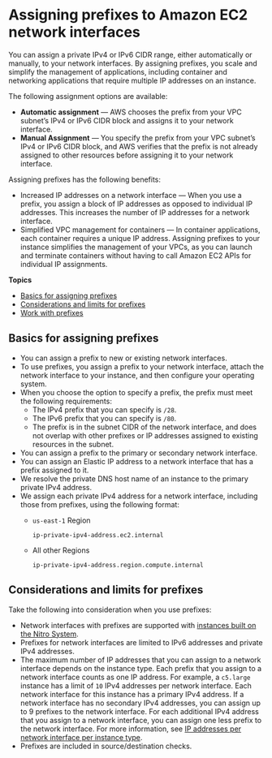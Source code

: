 # Assigning prefixes to Amazon EC2 network interfaces<a name="ec2-prefix-eni"></a>

You can assign a private IPv4 or IPv6 CIDR range, either automatically or manually, to your network interfaces\. By assigning prefixes, you scale and simplify the management of applications, including container and networking applications that require multiple IP addresses on an instance\.

The following assignment options are available:
+ **Automatic assignment** — AWS chooses the prefix from your VPC subnet’s IPv4 or IPv6 CIDR block and assigns it to your network interface\.
+ **Manual Assignment** — You specify the prefix from your VPC subnet’s IPv4 or IPv6 CIDR block, and AWS verifies that the prefix is not already assigned to other resources before assigning it to your network interface\.

Assigning prefixes has the following benefits:
+ Increased IP addresses on a network interface — When you use a prefix, you assign a block of IP addresses as opposed to individual IP addresses\. This increases the number of IP addresses for a network interface\.
+ Simplified VPC management for containers — In container applications, each container requires a unique IP address\. Assigning prefixes to your instance simplifies the management of your VPCs, as you can launch and terminate containers without having to call Amazon EC2 APIs for individual IP assignments\.

 

**Topics**
+ [Basics for assigning prefixes](#ec2-prefix-basics)
+ [Considerations and limits for prefixes](#prefix-limit)
+ [Work with prefixes](work-with-prefixes.md)

## Basics for assigning prefixes<a name="ec2-prefix-basics"></a>
+ You can assign a prefix to new or existing network interfaces\.
+ To use prefixes, you assign a prefix to your network interface, attach the network interface to your instance, and then configure your operating system\.
+ When you choose the option to specify a prefix, the prefix must meet the following requirements:
  + The IPv4 prefix that you can specify is `/28`\.
  + The IPv6 prefix that you can specify is `/80`\.
  + The prefix is in the subnet CIDR of the network interface, and does not overlap with other prefixes or IP addresses assigned to existing resources in the subnet\.
+ You can assign a prefix to the primary or secondary network interface\.
+ You can assign an Elastic IP address to a network interface that has a prefix assigned to it\.
+ We resolve the private DNS host name of an instance to the primary private IPv4 address\.
+ We assign each private IPv4 address for a network interface, including those from prefixes, using the following format:
  + `us-east-1` Region

    ```
    ip-private-ipv4-address.ec2.internal
    ```
  + All other Regions

    ```
    ip-private-ipv4-address.region.compute.internal
    ```

## Considerations and limits for prefixes<a name="prefix-limit"></a>

Take the following into consideration when you use prefixes:
+ Network interfaces with prefixes are supported with [instances built on the Nitro System](instance-types.md#ec2-nitro-instances)\.
+ Prefixes for network interfaces are limited to IPv6 addresses and private IPv4 addresses\.
+ The maximum number of IP addresses that you can assign to a network interface depends on the instance type\. Each prefix that you assign to a network interface counts as one IP address\. For example, a `c5.large` instance has a limit of `10` IPv4 addresses per network interface\. Each network interface for this instance has a primary IPv4 address\. If a network interface has no secondary IPv4 addresses, you can assign up to 9 prefixes to the network interface\. For each additional IPv4 address that you assign to a network interface, you can assign one less prefix to the network interface\. For more information, see [IP addresses per network interface per instance type](using-eni.md#AvailableIpPerENI)\.
+ Prefixes are included in source/destination checks\.
